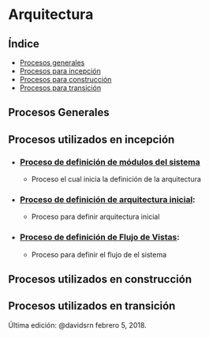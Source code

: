 # Arquitectura

## Índice
* [Procesos generales](#general)
* [Procesos para incepción](#incepcion)
* [Procesos para construcción](#construccion)
* [Procesos para transición](#transicion)


<a id="general"></a>
## Procesos Generales

<a id="incepcion"></a>
## Procesos utilizados en incepción
* ### [Proceso de definición de módulos del sistema](https://github.com/CaveLabs-1/Wiki/blob/master/Arquitectura/Procesos/Definici%C3%B3n%20de%20Componentes%20del%20Sistema.md)
  * Proceso el cual inicia la definición de la arquitectura
* ### [Proceso de definición de arquitectura inicial](https://github.com/CaveLabs-1/Wiki/blob/master/Arquitectura/Procesos/Definici%C3%B3n%20de%20Arquitectura%20Inicial.md):
  * Proceso para definir arquitectura inicial
* ### [Proceso de definición de Flujo de Vistas](https://github.com/CaveLabs-1/Wiki/blob/master/Arquitectura/Procesos/Definici%C3%B3n%20de%20Flujo%20de%20Vistas.md):
  * Proceso para definir el flujo de el sistema

<a id="construccion"></a>
## Procesos utilizados en construcción

<a id="transicion"></a>
## Procesos utilizados en transición

Última edición: @davidsrn febrero 5, 2018.
